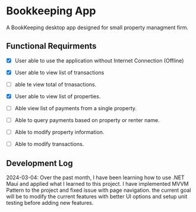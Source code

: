 # Bookkeeping App
A BookKeeping desktop app designed for small property managment firm.

## Functional Requirments
  - [X] User able to use the application without Internet Connection (Offline)
  - [X] User able to view list of transactions
  - [ ] able te view total of trnasactions.
  - [X] User able to view list of properties.
  - [ ] Able view list of payments from a single property.
  - [ ] Able to query payments based on property or renter name.
  - [ ] Able to modify property information.
  - [ ] Able to modify transactions.


## Development Log
2024-03-04: Over the past month, I have been learning how to use .NET Maui and applied what I learned to this project. I have implemented MVVM Pattern to the project and fixed issue with page navigation. the current goal will be to modify the current features with better UI options and setup unit testing before adding new features. 
